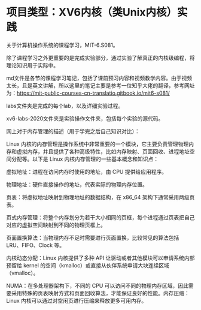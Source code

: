 # 项目类型：XV6内核（类Unix内核）实践

关于计算机操作系统的课程学习，MIT-6.S081。

除了课程学习之外更重要的是完成实验部分，通过实验了解真正的内核级编程，将理论知识用于实际中。

md文件是各节的课程学习笔记，包括了课前预习内容和视频教学内容。由于视频太长，且是英文讲解，所以这里的笔记主要是参考一位知乎大佬的翻译，参考网址为：https://mit-public-courses-cn-translatio.gitbook.io/mit6-s081/

labs文件夹是完成的每个lab，以及详细实验过程。

xv6-labs-2020文件夹是实验操作文件夹，包括每个实验的源代码。





网上对于内存管理的描述（用于学完之后自己知识对比）：

Linux 内核的内存管理是操作系统中非常重要的一个模块，它主要负责管理物理内存和虚拟内存，并且提供了各种高级特性，比如内存映射、页面回收、进程地址空间分配等。以下是 Linux 内核内存管理的一些基本概念和知识点：

虚拟地址：进程在访问内存时使用的地址，由 CPU 提供给应用程序。

物理地址：硬件直接操作的地址，代表实际的物理内存位置。

页表：将虚拟地址映射到物理地址的数据结构，在 x86_64 架构下通常采用两级页表。

页式内存管理：将整个内存划分为若干大小相同的页框，每个进程通过页表把自己对应的虚拟空间映射到不同的物理页框上。

页面置换算法：当物理内存不足时需要进行页面置换，比较常见的算法包括 LRU、FIFO、Clock 等。

内核动态分配：Linux 内核提供了多种 API 让驱动或者其他模块可以申请系统内部预留给 kernel 的空间（kmalloc）或直接从伙伴系统申请大块连续区域（vmalloc）。

NUMA：在多处理器架构下，不同的 CPU 可以访问不同的物理内存区域，因此需要采用特殊的页表映射方式和页面回收算法，才能保证良好的性能。内存压缩：Linux 内核可以通过对空闲页进行压缩来释放更多可用内存。











